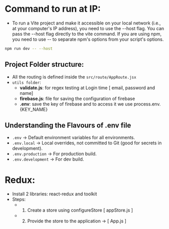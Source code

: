 # Command to run at IP:

- To run a Vite project and make it accessible on your local network (i.e., at your computer's IP address), you need to use the --host flag. You can pass the --host flag directly to the vite command. If you are using npm, you need to use -- to separate npm's options from your script's options.

```Bash
npm run dev -- --host
```

## Project Folder structure:

- All the routing is defined inside the `src/route/AppRoute.jsx`
- `utils folder`:
  - **validate.js**: for regex testing at Login time [ email, password and name]
  - **firebase.js**: file for saving the configuration of firebase
  - **.env**: save the key of firebase and to access it we use process.env.{KEY_NAME}

## Understanding the Flavours of .env file

- `.env` → Default environment variables for all environments.
- `.env.local` → Local overrides, not committed to Git (good for secrets in development).
- `.env.production` → For production build.
- `.env.development` → For dev build.

##

# Redux:

- Install 2 libraries: react-redux and toolkit
- Steps:
  - 1. Create a store using configureStore [ appStore.js ]
  - 2. Provide the store to the application -> [ App.js ]
